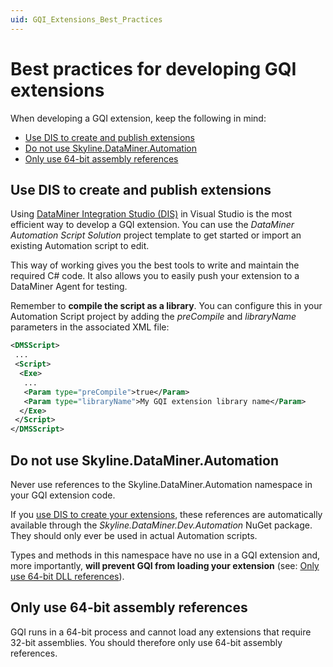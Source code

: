 ```yaml
---
uid: GQI_Extensions_Best_Practices
---
```


# Best practices for developing GQI extensions

When developing a GQI extension, keep the following in mind:

- [Use DIS to create and publish extensions](#use-dis-to-create-and-publish-extensions)
- [Do not use Skyline.DataMiner.Automation](#do-not-use-skylinedataminerautomation)
- [Only use 64-bit assembly references](#only-use-64-bit-assembly-references)

## Use DIS to create and publish extensions

Using [DataMiner Integration Studio (DIS)](xref:DIS) in Visual Studio is the most efficient way to develop a GQI extension. You can use the *DataMiner Automation Script Solution* project template to get started or import an existing Automation script to edit.

This way of working gives you the best tools to write and maintain the required C# code. It also allows you to easily push your extension to a DataMiner Agent for testing.

Remember to **compile the script as a library**. You can configure this in your Automation Script project by adding the *preCompile* and *libraryName* parameters in the associated XML file:

```xml
<DMSScript>
 ...
 <Script>
  <Exe>
   ...
   <Param type="preCompile">true</Param>
   <Param type="libraryName">My GQI extension library name</Param>
  </Exe>
 </Script>
</DMSScript>
```

## Do not use Skyline.DataMiner.Automation

Never use references to the Skyline.DataMiner.Automation namespace in your GQI extension code.

If you [use DIS to create your extensions](#use-dis-to-create-and-publish-extensions), these references are automatically available through the *Skyline.DataMiner.Dev.Automation* NuGet package. They should only ever be used in actual Automation scripts.

Types and methods in this namespace have no use in a GQI extension and, more importantly, **will prevent GQI from loading your extension** (see: [Only use 64-bit DLL references](#only-use-64-bit-assembly-references)).

## Only use 64-bit assembly references

GQI runs in a 64-bit process and cannot load any extensions that require 32-bit assemblies. You should therefore only use 64-bit assembly references.

